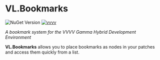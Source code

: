 # VL.Bookmarks

![NuGet Version](https://img.shields.io/nuget/vpre/VL.Bookmarks?style=for-the-badge&link=https%3A%2F%2Fwww.nuget.org%2Fpackages%2FVL.Bookmarks%2F) [![vvvv](https://img.shields.io/static/v1?label=MADE%20FOR&message=VVVV&color=191919&style=for-the-badge)](https://visualprogramming.net/)

_A bookmark system for the VVVV Gamma Hybrid Development Environment_

**VL.Bookmarks** allows you to place bookmarks as nodes in your patches and access them quickly from a list.

